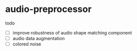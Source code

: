 # audio-preprocessor

todo
- [ ] improve robustness of audio shape matching component
- [ ] audio data augmentation
- [ ] colored noise
